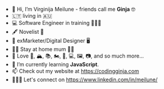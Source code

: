 - 👋 Hi, I’m Virginija Meilune - friends call me <b>Ginja</b> 🤓
- 🇱🇹 living in 🇦🇺
- 💻 Software Engineer in training 👩🏼‍💻
- 🖋 Novelist 📖
- 🦄 exMarketer/Digital Designer 🖥
- 👦🏼 Stay at home mum 👧🏼
- 👀 Love 🎹, 🏔, 📚, 🏍, 🌱, 💻, 🖼️, 📷, and so much more...
- 🌱 I’m currently learning <b>JavaScript</b>.
- 📫 Check out my website at https://codingginja.com 
- 👩🏼‍💼 Let's connect on https://www.linkedin.com/in/meilune/

<!---
meilune/meilune is a ✨ special ✨ repository because its `README.md` (this file) appears on your GitHub profile.
You can click the Preview link to take a look at your changes.
--->
